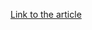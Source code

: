 [Link to the article](https://labs.guard.io/subdomailing-thousands-of-hijacked-major-brand-subdomains-found-bombarding-users-with-millions-a5e5fb892935)
